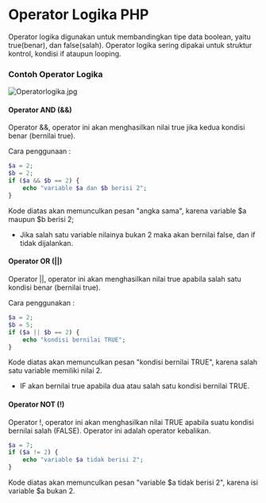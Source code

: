 # Operator Logika PHP
Operator logika digunakan untuk membandingkan tipe data boolean, yaitu true(benar), dan false(salah). Operator logika sering dipakai untuk struktur
kontrol, kondisi if ataupun looping.

### Contoh Operator Logika
![Operatorlogika.jpg](http://blog.mitschool.co.id/wp-content/uploads/2017/04/Logical-Operator.jpg)

#### Operator AND (&&)
Operator &&, operator ini akan menghasilkan nilai true jika kedua kondisi benar (bernilai true).

Cara penggunaan :
```PHP
$a = 2;
$b = 2;
if ($a && $b == 2) {
    echo "variable $a dan $b berisi 2";
}
```
Kode diatas akan memunculkan pesan "angka sama", karena variable $a maupun $b berisi 2;
- Jika salah satu variable nilainya bukan 2 maka akan bernilai false, dan if tidak dijalankan.

#### Operator OR (||)
Operator ||, operator ini akan menghasilkan nilai true apabila salah satu kondisi benar (bernilai true).

Cara penggunakan :
```PHP
$a = 2;
$b = 5;
if ($a || $b == 2) {
    echo "kondisi bernilai TRUE";
}
```
Kode diatas akan memunculkan pesan "kondisi bernilai TRUE", karena salah satu variable memiliki nilai 2.
- IF akan bernilai true apabila dua atau salah satu kondisi bernilai TRUE.

#### Operator NOT (!)
Operator !, operator ini akan menghasilkan nilai TRUE apabila suatu kondisi bernilai salah (FALSE). Operator ini adalah operator kebalikan.

```PHP
$a = 7;
if ($a != 2) {
    echo "variable $a tidak berisi 2";
}
```
Kode diatas akan memunculkan pesan "variable $a tidak berisi 2", karena isi variable $a bukan 2.
